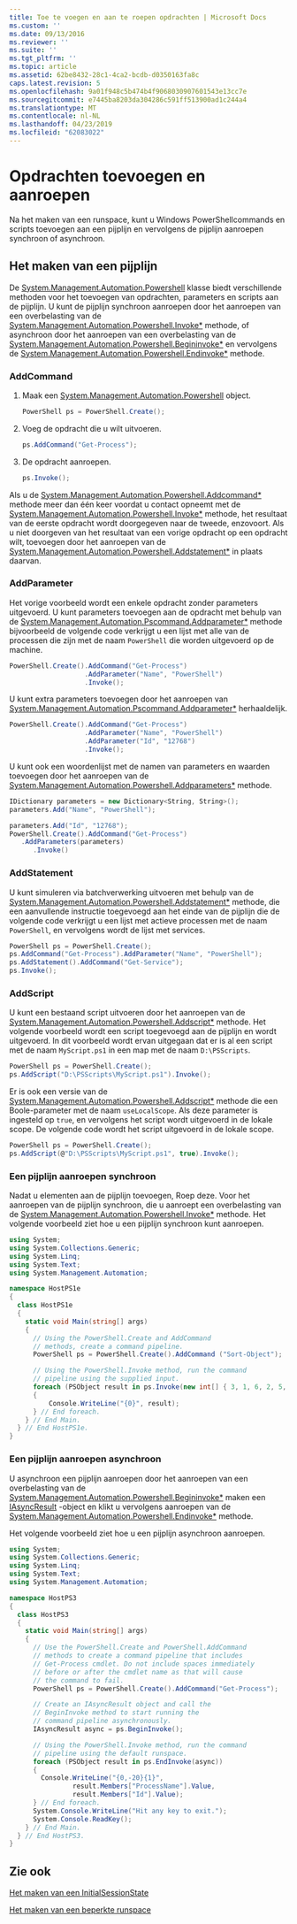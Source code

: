 ```yaml
---
title: Toe te voegen en aan te roepen opdrachten | Microsoft Docs
ms.custom: ''
ms.date: 09/13/2016
ms.reviewer: ''
ms.suite: ''
ms.tgt_pltfrm: ''
ms.topic: article
ms.assetid: 62be8432-28c1-4ca2-bcdb-d0350163fa8c
caps.latest.revision: 5
ms.openlocfilehash: 9a01f948c5b474b4f9068030907601543e13cc7e
ms.sourcegitcommit: e7445ba8203da304286c591ff513900ad1c244a4
ms.translationtype: MT
ms.contentlocale: nl-NL
ms.lasthandoff: 04/23/2019
ms.locfileid: "62083022"
---
```

# <a name="adding-and-invoking-commands"></a>Opdrachten toevoegen en aanroepen

Na het maken van een runspace, kunt u Windows PowerShellcommands en scripts toevoegen aan een pijplijn en vervolgens de pijplijn aanroepen synchroon of asynchroon.

## <a name="creating-a-pipeline"></a>Het maken van een pijplijn

 De [System.Management.Automation.Powershell](/dotnet/api/system.management.automation.powershell) klasse biedt verschillende methoden voor het toevoegen van opdrachten, parameters en scripts aan de pijplijn. U kunt de pijplijn synchroon aanroepen door het aanroepen van een overbelasting van de [System.Management.Automation.Powershell.Invoke*](/dotnet/api/System.Management.Automation.PowerShell.Invoke) methode, of asynchroon door het aanroepen van een overbelasting van de [ System.Management.Automation.Powershell.Begininvoke*](/dotnet/api/System.Management.Automation.PowerShell.BeginInvoke) en vervolgens de [System.Management.Automation.Powershell.Endinvoke*](/dotnet/api/System.Management.Automation.PowerShell.EndInvoke) methode.

### <a name="addcommand"></a>AddCommand

1. Maak een [System.Management.Automation.Powershell](/dotnet/api/system.management.automation.powershell) object.

   ```csharp
   PowerShell ps = PowerShell.Create();
   ```

2. Voeg de opdracht die u wilt uitvoeren.

   ```csharp
   ps.AddCommand("Get-Process");
   ```

3. De opdracht aanroepen.

   ```csharp
   ps.Invoke();
   ```

 Als u de [System.Management.Automation.Powershell.Addcommand*](/dotnet/api/System.Management.Automation.PowerShell.AddCommand) methode meer dan één keer voordat u contact opneemt met de [System.Management.Automation.Powershell.Invoke*](/dotnet/api/System.Management.Automation.PowerShell.Invoke) methode, het resultaat van de eerste opdracht wordt doorgegeven naar de tweede, enzovoort. Als u niet doorgeven van het resultaat van een vorige opdracht op een opdracht wilt, toevoegen door het aanroepen van de [System.Management.Automation.Powershell.Addstatement*](/dotnet/api/System.Management.Automation.PowerShell.AddStatement) in plaats daarvan.

### <a name="addparameter"></a>AddParameter

 Het vorige voorbeeld wordt een enkele opdracht zonder parameters uitgevoerd. U kunt parameters toevoegen aan de opdracht met behulp van de [System.Management.Automation.Pscommand.Addparameter*](/dotnet/api/System.Management.Automation.PSCommand.AddParameter) methode bijvoorbeeld de volgende code verkrijgt u een lijst met alle van de processen die zijn met de naam `PowerShell` die worden uitgevoerd op de machine.

```csharp
PowerShell.Create().AddCommand("Get-Process")
                   .AddParameter("Name", "PowerShell")
                   .Invoke();
```

 U kunt extra parameters toevoegen door het aanroepen van [System.Management.Automation.Pscommand.Addparameter*](/dotnet/api/System.Management.Automation.PSCommand.AddParameter) herhaaldelijk.

```csharp
PowerShell.Create().AddCommand("Get-Process")
                   .AddParameter("Name", "PowerShell")
                   .AddParameter("Id", "12768")
                   .Invoke();
```

 U kunt ook een woordenlijst met de namen van parameters en waarden toevoegen door het aanroepen van de [System.Management.Automation.Powershell.Addparameters*](/dotnet/api/System.Management.Automation.PowerShell.AddParameters) methode.

```csharp
IDictionary parameters = new Dictionary<String, String>();
parameters.Add("Name", "PowerShell");

parameters.Add("Id", "12768");
PowerShell.Create().AddCommand("Get-Process")
   .AddParameters(parameters)
      .Invoke()

```

### <a name="addstatement"></a>AddStatement

 U kunt simuleren via batchverwerking uitvoeren met behulp van de [System.Management.Automation.Powershell.Addstatement*](/dotnet/api/System.Management.Automation.PowerShell.AddStatement) methode, die een aanvullende instructie toegevoegd aan het einde van de pijplijn die de volgende code verkrijgt u een lijst met actieve processen met de naam `PowerShell`, en vervolgens wordt de lijst met services.

```csharp
PowerShell ps = PowerShell.Create();
ps.AddCommand("Get-Process").AddParameter("Name", "PowerShell");
ps.AddStatement().AddCommand("Get-Service");
ps.Invoke();
```

### <a name="addscript"></a>AddScript

 U kunt een bestaand script uitvoeren door het aanroepen van de [System.Management.Automation.Powershell.Addscript*](/dotnet/api/System.Management.Automation.PowerShell.AddScript) methode. Het volgende voorbeeld wordt een script toegevoegd aan de pijplijn en wordt uitgevoerd. In dit voorbeeld wordt ervan uitgegaan dat er is al een script met de naam `MyScript.ps1` in een map met de naam `D:\PSScripts`.

```csharp
PowerShell ps = PowerShell.Create();
ps.AddScript("D:\PSScripts\MyScript.ps1").Invoke();
```

 Er is ook een versie van de [System.Management.Automation.Powershell.Addscript*](/dotnet/api/System.Management.Automation.PowerShell.AddScript) methode die een Boole-parameter met de naam `useLocalScope`. Als deze parameter is ingesteld op `true`, en vervolgens het script wordt uitgevoerd in de lokale scope. De volgende code wordt het script uitgevoerd in de lokale scope.

```csharp
PowerShell ps = PowerShell.Create();
ps.AddScript(@"D:\PSScripts\MyScript.ps1", true).Invoke();
```

### <a name="invoking-a-pipeline-synchronously"></a>Een pijplijn aanroepen synchroon

 Nadat u elementen aan de pijplijn toevoegen, Roep deze. Voor het aanroepen van de pijplijn synchroon, die u aanroept een overbelasting van de [System.Management.Automation.Powershell.Invoke*](/dotnet/api/System.Management.Automation.PowerShell.Invoke) methode. Het volgende voorbeeld ziet hoe u een pijplijn synchroon kunt aanroepen.

```csharp
using System;
using System.Collections.Generic;
using System.Linq;
using System.Text;
using System.Management.Automation;

namespace HostPS1e
{
  class HostPS1e
  {
    static void Main(string[] args)
    {
      // Using the PowerShell.Create and AddCommand
      // methods, create a command pipeline.
      PowerShell ps = PowerShell.Create().AddCommand ("Sort-Object");

      // Using the PowerShell.Invoke method, run the command
      // pipeline using the supplied input.
      foreach (PSObject result in ps.Invoke(new int[] { 3, 1, 6, 2, 5, 4 }))
      {
          Console.WriteLine("{0}", result);
      } // End foreach.
    } // End Main.
  } // End HostPS1e.
}
```

### <a name="invoking-a-pipeline-asynchronously"></a>Een pijplijn aanroepen asynchroon

 U asynchroon een pijplijn aanroepen door het aanroepen van een overbelasting van de [System.Management.Automation.Powershell.Begininvoke*](/dotnet/api/System.Management.Automation.PowerShell.BeginInvoke) maken een [IAsyncResult](http://msdn.microsoft.com/library/system.iasyncresult\(v=vs.110\).aspx) -object en klikt u vervolgens aanroepen van de [ System.Management.Automation.Powershell.Endinvoke*](/dotnet/api/System.Management.Automation.PowerShell.EndInvoke) methode.

 Het volgende voorbeeld ziet hoe u een pijplijn asynchroon aanroepen.

```csharp
using System;
using System.Collections.Generic;
using System.Linq;
using System.Text;
using System.Management.Automation;

namespace HostPS3
{
  class HostPS3
  {
    static void Main(string[] args)
    {
      // Use the PowerShell.Create and PowerShell.AddCommand
      // methods to create a command pipeline that includes
      // Get-Process cmdlet. Do not include spaces immediately
      // before or after the cmdlet name as that will cause
      // the command to fail.
      PowerShell ps = PowerShell.Create().AddCommand("Get-Process");

      // Create an IAsyncResult object and call the
      // BeginInvoke method to start running the
      // command pipeline asynchronously.
      IAsyncResult async = ps.BeginInvoke();

      // Using the PowerShell.Invoke method, run the command
      // pipeline using the default runspace.
      foreach (PSObject result in ps.EndInvoke(async))
      {
        Console.WriteLine("{0,-20}{1}",
                result.Members["ProcessName"].Value,
                result.Members["Id"].Value);
      } // End foreach.
      System.Console.WriteLine("Hit any key to exit.");
      System.Console.ReadKey();
    } // End Main.
  } // End HostPS3.
}
```

## <a name="see-also"></a>Zie ook

 [Het maken van een InitialSessionState](./creating-an-initialsessionstate.md)

 [Het maken van een beperkte runspace](./creating-a-constrained-runspace.md)
